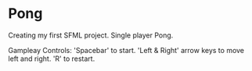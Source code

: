 # Pong
Creating my first SFML project. Single player Pong.

Gampleay Controls:
'Spacebar' to start.
'Left & Right' arrow keys to move left and right.
'R' to restart.
